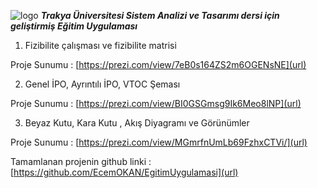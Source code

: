 ![logo](https://user-images.githubusercontent.com/13876601/59808451-fe78e980-9304-11e9-8126-42e5a11b27d1.png) _**Trakya Üniversitesi Sistem Analizi ve Tasarımı dersi için geliştirmiş Eğitim Uygulaması**_


1. Fizibilite çalışması ve fizibilite matrisi

Proje Sunumu : [https://prezi.com/view/7eB0s164ZS2m6OGENsNE](url)

2. Genel İPO, Ayrıntılı İPO, VTOC Şeması 

Proje Sunumu : [https://prezi.com/view/BI0GSGmsg9Ik6Meo8lNP](url) 

3. Beyaz Kutu, Kara Kutu , Akış Diyagramı ve Görünümler

Proje Sunumu : [https://prezi.com/view/MGmrfnUmLb69FzhxCTVi/](url)

Tamamlanan projenin github linki : [https://github.com/EcemOKAN/EgitimUygulamasi](url)
